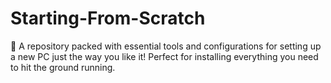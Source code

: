 # Starting-From-Scratch
📂 A repository packed with essential tools and configurations for setting up a new PC just the way you like it! Perfect for installing everything you need to hit the ground running.
